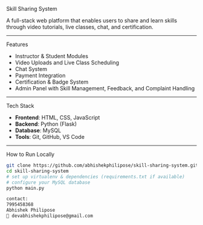 Skill Sharing System

A full-stack web platform that enables users to share and learn skills through video tutorials, live classes, chat, and certification.

---
Features

-  Instructor & Student Modules
-  Video Uploads and Live Class Scheduling
-  Chat System
-  Payment Integration
-  Certification & Badge System
-  Admin Panel with Skill Management, Feedback, and Complaint Handling

---

Tech Stack

- **Frontend**: HTML, CSS, JavaScript
- **Backend**: Python (Flask)
- **Database**: MySQL
- **Tools**: Git, GitHub, VS Code

---
How to Run Locally

```bash
git clone https://github.com/abhishekphilipose/skill-sharing-system.git
cd skill-sharing-system
# set up virtualenv & dependencies (requirements.txt if available)
# configure your MySQL database
python main.py

contact:
7995458368
Abhishek Philipose
📧 devabhishekphilipose@gmail.com
